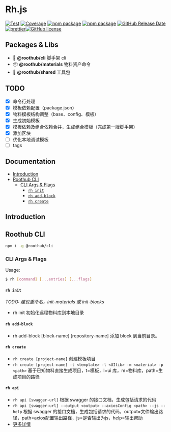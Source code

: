 # Rh.js

[![Test](https://github.com/RootLinkFE/rh.js/workflows/Test/badge.svg)](https://github.com/RootLinkFE/rh.js/actions?query=workflow%3ATest) [![Coverage](https://img.shields.io/codecov/c/github/RootLinkFE/rh.js/master.svg)](https://codecov.io/github/RootLinkFE/rh.js/) [![npm package](https://img.shields.io/npm/v/@roothub/cli.svg)](https://www.npmjs.com/package/@roothub/cli) [![npm package](https://img.shields.io/npm/dm/@roothub/cli.svg)](https://www.npmjs.com/package/@roothub/cli) [![GitHub Release Date](https://img.shields.io/github/release-date/RootLinkFE/rh.js.svg?style=flat-square)](https://github.com/RootLinkFE/rh.js/releases)[![prettier](https://img.shields.io/badge/code_style-prettier-ff69b4.svg?style=flat-square)](https://prettier.io/)[![GitHub license](https://img.shields.io/github/license/mashape/apistatus.svg?style=flat-square)](https://github.com/RootLinkFE/rh.js/blob/master/LICENSE)

## Packages & Libs

- 🚀 **@roothub/cli** 脚手架 cli
- 📦 **@roothub/materials** 物料资产命令
- 🐠 **@roothub/shared** 工具包

## TODO

- [x] 命令行处理
- [x] 模板依赖配置（package.json）
- [x] 物料模板结构调整（base、config、模板）
- [x] 生成初始模板
- [x] 模板依赖及组合依赖合并，生成组合模板（完成第一版脚手架）
- [x] 添加区块
- [ ] 优化本地调试模板
- [ ] tags

## Documentation

<!-- START doctoc generated TOC please keep comment here to allow auto update -->
<!-- DON'T EDIT THIS SECTION, INSTEAD RE-RUN doctoc TO UPDATE -->

- [Introduction](#introduction)
- [Roothub CLI](#roothub-cli)
  - [CLI Args & Flags](#cli-args--flags)
    - [`rh init`](#rh-init)
    - [`rh add-block`](#rh-add-block)
    - [`rh create`](#rh-create)

<!-- END doctoc generated TOC please keep comment here to allow auto update -->

## Introduction

## Roothub CLI

```sh
npm i -g @roothub/cli
```

### CLI Args & Flags

Usage:

```sh
$ rh [command] [...entries] [...flags]
```

#### `rh init`

_TODO: 建议重命名，init-materials 或 init-blocks_

- rh init 初始化远程物料库到本地目录

#### `rh add-block`

- rh add-block [block-name] [repository-name] 添加 block 到当前目录。

#### `rh create`

- `rh create [project-name]` 创建模板项目
- `rh create [project-name] -t <template> -l <UIlib> -m <material> -p <path>` 基于已知物料直接生成项目，t=模板，l=ui 库，m=物料库，path=生成项目的路径

####  `rh api`

- `rh api [swagger-url]` 根据 swagger 的接口文档，生成包括请求的代码
- `rh api [swagger-url] --output <output> --axiosConfig <path> --js --help` 根据 swagger 的接口文档，生成包括请求的代码，output=文件输出路径，path=axios配置输出路径，js=是否输出为js，help=输出帮助
- [更多详情](./packages/cli/src/commands/api/README.md)



